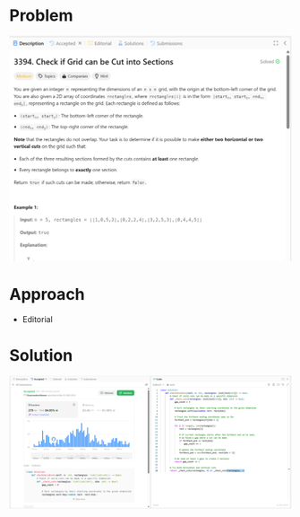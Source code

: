 # Problem
![Problem Description](https://github.com/praiseorji4/leetcode-daily/blob/main/solutions/2025-03/day25/images/problem.png?raw=true)

# Approach
- Editorial 

# Solution
![Submission Results](https://github.com/praiseorji4/leetcode-daily/blob/main/solutions/2025-03/day25/images/submission.png?raw=true)